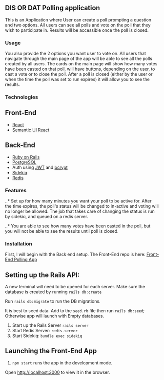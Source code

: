 ## DIS OR DAT Polling application

This is an Application where User can create a poll prompting a question and two options. All users can see all polls and vote on the poll that they wish to participate in. Results will be accessible once the poll is closed.

### 


### Usage

You also provide the 2 options you want user to vote on. All users that navigate through the main page of the app will be able to see all the polls created by all users. The cards on the main page will show how many votes have been casted on that poll, will have buttons, depending on the user, to cast a vote or to close the poll. After a poll is closed (either by the user or when the time the poll was set to run expires) it will allow you to see the results. 


### Technologies

## Front-End
- [React](https://reactjs.org/docs/getting-started.html)
- [Semantic UI React](https://react.semantic-ui.com/)

## Back-End
- [Ruby on Rails](https://rubyonrails.org)
- [PostgreSQL](https://www.postgresql.org)
- Auth using [JWT](https://jwt.io) and [bcrypt ](https://rubygems.org/gems/bcrypt/versions/3.1.12)
- [Sidekiq](https://sidekiq.org/)
- [Redis](https://redis.io/)

### Features
..* Set up for how many minutes you want your poll to be active for. After the time expires, the poll's status will be changed to in-active and voting will no longer be allowed. The job that takes care of changing the status is run by sidekiq, and queued on a redis server. 

..* You are able to see how many votes have been casted in the poll, but you will not be able to see the results until poll is closed. 

### Installation
First, I will begin with the Back end setup. The Front-End repo is here: [Front-End Polling App](https://github.com/ozkr8a/pollapp-frontend)

## Setting up the Rails API:
A new terminal will need to be opened for each server. Make sure the database is created by running `rails db:create`

Run `rails db:migrate` to run the DB migrations.

It is best to seed data. Add to the `seed.rb` file then run `rails db:seed`; Otherwise app will launch with Empty databases.

1. Start up the Rails Server `rails server`
2. Start Redis Server:    `redis-server`
3. Start Sidekiq: `bundle exec sidekiq`

## Launching the Front-End App

1. `npm start` runs the app in the development mode.

Open [http://localhost:3000](http://localhost:3000) to view it in the browser.
